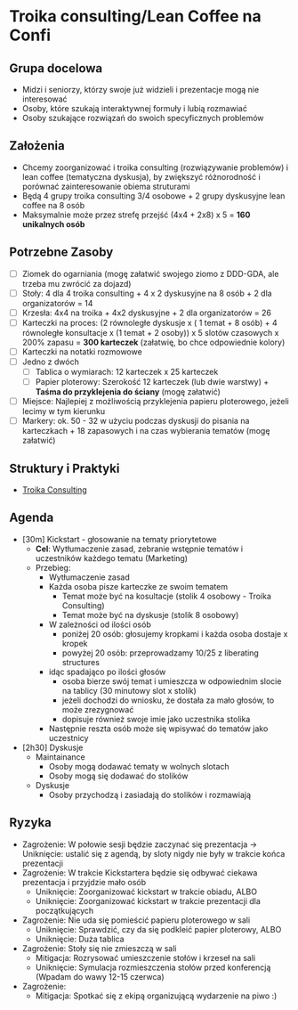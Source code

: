 # Troika consulting/Lean Coffee na Confi

## Grupa docelowa

- Midzi i seniorzy, którzy swoje już widzieli i prezentacje mogą nie interesować
- Osoby, które szukają interaktywnej formuły i lubią rozmawiać
- Osoby szukające rozwiązań do swoich specyficznych problemów

## Założenia

- Chcemy zoorganizować i troika consulting (rozwiązywanie problemów) i lean coffee (tematyczna dyskusja), by zwiększyć różnorodność i porównać zainteresowanie obiema struturami
- Będą 4 grupy troika consulting 3/4 osobowe + 2 grupy dyskusyjne lean coffee na 8 osób
- Maksymalnie może przez strefę przejść (4x4 + 2x8) x 5 = **160 unikalnych osób**

## Potrzebne Zasoby

- [ ] Ziomek do ogarniania (mogę załatwić swojego ziomo z DDD-GDA, ale trzeba mu zwrócić za dojazd)
- [ ] Stoły: 4 dla 4 troika consulting + 4 x 2 dyskusyjne na 8 osób + 2 dla organizatorów = 14
- [ ] Krzesła: 4x4 na troika + 4x2 dyskusyjne + 2 dla organizatorów = 26
- [ ] Karteczki na proces: (2 równoległe dyskusje x ( 1 temat + 8 osób) + 4 równoległe konsultacje x (1 temat + 2 osoby)) x 5 slotów czasowych x 200% zapasu = **300 karteczek** (załatwię, bo chce odpowiednie kolory)
- [ ] Karteczki na notatki rozmowowe
- [ ] Jedno z dwóch
    - [ ] Tablica o wymiarach: 12 karteczek x 25 karteczek
    - [ ] Papier ploterowy: Szerokość 12 karteczek (lub dwie warstwy) + **Taśma do przyklejenia do ściany** (mogę załatwić)
- [ ] Miejsce: Najlepiej z możliwością przyklejenia papieru ploterowego, jeżeli lecimy w tym kierunku
- [ ] Markery: ok. 50  - 32 w użyciu podczas dyskusji do pisania na karteczkach + 18 zapasowych i na czas wybierania tematów (mogę załatwić)

## Struktury i Praktyki

- [Troika Consulting]()


## Agenda

- [30m] Kickstart - głosowanie na tematy priorytetowe
    - **Cel**: Wytłumaczenie zasad, zebranie wstępnie tematów i uczestników każdego tematu (Marketing)
    - Przebieg:
        - Wytłumaczenie zasad
        - Każda osoba pisze karteczke ze swoim tematem
            - Temat może być na kosultacje (stolik 4 osobowy - Troika Consulting)
            - Temat może być na dyskusje (stolik 8 osobowy)
        - W zależności od ilości osób
            - poniżej 20 osób: głosujemy kropkami i każda osoba dostaje x kropek
            - powyżej 20 osób: przeprowadzamy 10/25 z liberating structures
        - idąc spadająco po ilości głosów
            - osoba bierze swój temat i umieszcza w odpowiednim slocie na tablicy (30 minutowy slot x stolik)
            - jeżeli dochodzi do wniosku, że dostała za mało głosów, to może zrezygnować
            - dopisuje również swoje imie jako uczestnika stolika
        - Następnie reszta osób może się wpisywać do tematów jako uczestnicy
- [2h30] Dyskusje
    - Maintainance
        - Osoby mogą dodawać tematy w wolnych slotach
        - Osoby mogą się dodawać do stolików
    - Dyskusje
        - Osoby przychodzą i zasiadają do stolików i rozmawiają

## Ryzyka

- Zagrożenie: W połowie sesji będzie zaczynać się prezentacja -> Uniknięcie: ustalić się z agendą, by sloty nigdy nie były w trakcie końca prezentacji
- Zagrożenie: W trakcie Kickstartera będzie się odbywać ciekawa prezentacja i przyjdzie mało osób 
    - Uniknięcie: Zoorganizować kickstart w trakcie obiadu, ALBO
    - Uniknięcie: Zoorganizować kickstart w trakcie prezentacji dla początkujących
- Zagrożenie: Nie uda się pomieścić papieru ploterowego w sali
    - Uniknięcie: Sprawdzić, czy da się podkleić papier ploterowy, ALBO
    - Uniknięcie: Duża tablica
- Zagrożenie: Stoły się nie zmieszczą w sali
    - Mitigacja: Rozrysować umieszczenie stołów i krzeseł na sali
    - Uniknięcie: Symulacja rozmieszczenia stołów przed konferencją (Wpadam do wawy 12-15 czerwca)
- Zagrożenie: 
    - Mitigacja: Spotkać się z ekipą organizującą wydarzenie na piwo :)
